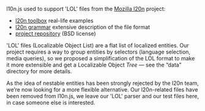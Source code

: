 l10n.js used to support 'LOL' files from the
[Mozilla l20n](https://wiki.mozilla.org/L20n) project:

* [l20n toolbox](https://wiki.mozilla.org/L20n/Toolbox) real-life examples
* [l20n grammar](http://zbraniecki.github.com/l20n/docs/grammar.html) extensive
  description of the file format
* [project repository](https://github.com/zbraniecki/l20n) (BSD license)

'LOL' files (Localizable Object List) are a flat list of localized entities.
Our project requires a way to group entities by selectors (language selection,
media queries), so we proposed a simplification of the LOL format to make it
more extensible and get a Localizable Object *Tree* — see the “data” directory
for more details.

As the idea of nestable entities has been strongly rejected by the l20n team,
we’re now looking for a more flexible alternative. Our l20n-related files have
been removed from l10n.js, we leave our 'LOL' parser and our test files here,
in case someone else is interested.

